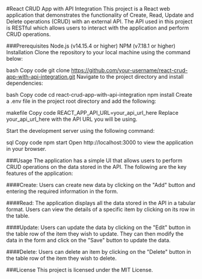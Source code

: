 #React CRUD App with API Integration
This project is a React web application that demonstrates the functionality of Create, Read, Update and Delete operations (CRUD) with an external API. The API used in this project is RESTful which allows users to interact with the application and perform CRUD operations.

###Prerequisites
Node.js (v14.15.4 or higher)
NPM (v7.18.1 or higher)
Installation
Clone the repository to your local machine using the command below:

bash
Copy code
git clone https://github.com/your-username/react-crud-app-with-api-integration.git
Navigate to the project directory and install dependencies:

bash
Copy code
cd react-crud-app-with-api-integration
npm install
Create a .env file in the project root directory and add the following:

makefile
Copy code
REACT_APP_API_URL=your_api_url_here
Replace your_api_url_here with the API URL you will be using.

Start the development server using the following command:

sql
Copy code
npm start
Open http://localhost:3000 to view the application in your browser.

###Usage
The application has a simple UI that allows users to perform CRUD operations on the data stored in the API. The following are the key features of the application:

####Create: Users can create new data by clicking on the "Add" button and entering the required information in the form.

####Read: The application displays all the data stored in the API in a tabular format. Users can view the details of a specific item by clicking on its row in the table.

####Update: Users can update the data by clicking on the "Edit" button in the table row of the item they wish to update. They can then modify the data in the form and click on the "Save" button to update the data.

####Delete: Users can delete an item by clicking on the "Delete" button in the table row of the item they wish to delete.

###License
This project is licensed under the MIT License.
